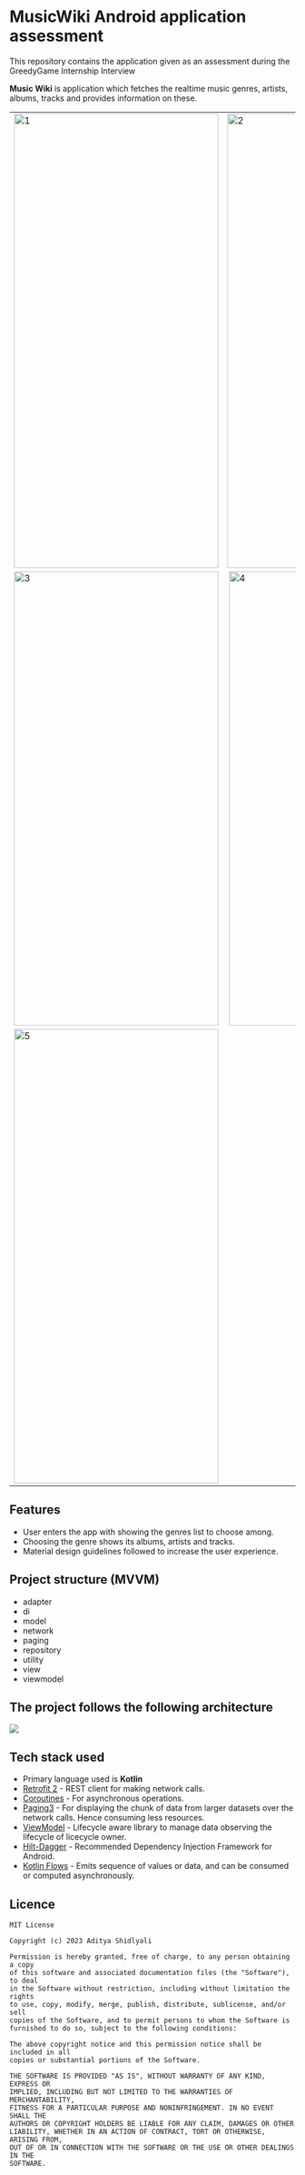 # MusicWiki Android application assessment
This repository contains the application given as an assessment during the GreedyGame Internship Interview

**Music Wiki** is application which fetches the realtime music genres, artists, albums, tracks and provides information on these.

<table>
  <tr>
    <td> <img src="./Screenshots/1.png"  alt="1" width = 360px height = 800px ></td>
    <td><img src="./Screenshots/2.png" alt="2" width = 360px height = 800px></td>
   </tr> 
   <tr>
      <td><img src="./Screenshots/3.png" alt="3" width = 360px height = 800px></td>
      <td><img src="./Screenshots/4.png" align="right" alt="4" width = 360px height = 800px>
  </td>
  </tr>
  <tr>
      <td><img src="./Screenshots/5.png" alt="5" width = 360px height = 800px></td>
  </td>
  </tr>
</table>

## Features
* User enters the app with showing the genres list to choose among.
* Choosing the genre shows its albums, artists and tracks.
* Material design guidelines followed to increase the user experience.

## Project structure (MVVM)
* adapter
* di
* model
* network
* paging
* repository
* utility
* view
* viewmodel

## The project follows the following architecture
<img src="./Screenshots/mvvm.jpg" />

## Tech stack used
- Primary language used is **Kotlin**
- [Retrofit 2](https://square.github.io/retrofit/) - REST client for making network calls.
- [Coroutines](https://developer.android.com/kotlin/coroutines) - For asynchronous operations.
- [Paging3](https://developer.android.com/topic/libraries/architecture/paging/v3-migration) - For displaying the chunk of data from larger datasets over the network calls. Hence consuming less resources.
- [ViewModel](https://developer.android.com/topic/libraries/architecture/viewmodel) - Lifecycle aware library to manage data observing the lifecycle of licecycle owner.
- [Hilt-Dagger](https://dagger.dev/hilt/) - Recommended Dependency Injection Framework for Android.
- [Kotlin Flows](https://developer.android.com/kotlin/flow) - Emits sequence of values or data, and can be consumed or computed asynchronously.

## Licence
```
MIT License

Copyright (c) 2023 Aditya Shidlyali

Permission is hereby granted, free of charge, to any person obtaining a copy
of this software and associated documentation files (the "Software"), to deal
in the Software without restriction, including without limitation the rights
to use, copy, modify, merge, publish, distribute, sublicense, and/or sell
copies of the Software, and to permit persons to whom the Software is
furnished to do so, subject to the following conditions:

The above copyright notice and this permission notice shall be included in all
copies or substantial portions of the Software.

THE SOFTWARE IS PROVIDED "AS IS", WITHOUT WARRANTY OF ANY KIND, EXPRESS OR
IMPLIED, INCLUDING BUT NOT LIMITED TO THE WARRANTIES OF MERCHANTABILITY,
FITNESS FOR A PARTICULAR PURPOSE AND NONINFRINGEMENT. IN NO EVENT SHALL THE
AUTHORS OR COPYRIGHT HOLDERS BE LIABLE FOR ANY CLAIM, DAMAGES OR OTHER
LIABILITY, WHETHER IN AN ACTION OF CONTRACT, TORT OR OTHERWISE, ARISING FROM,
OUT OF OR IN CONNECTION WITH THE SOFTWARE OR THE USE OR OTHER DEALINGS IN THE
SOFTWARE.
```
